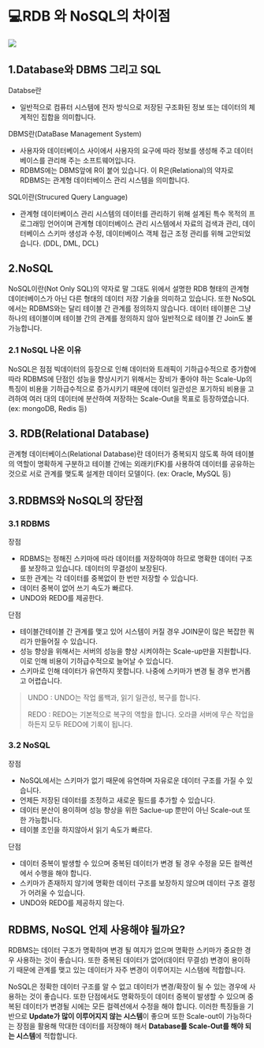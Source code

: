 # 💻RDB 와 NoSQL의 차이점

![](https://img1.daumcdn.net/thumb/R1280x0/?scode=mtistory2&fname=https%3A%2F%2Fblog.kakaocdn.net%2Fdn%2Fbpf9l6%2FbtqV0DvZMge%2FSCtUJH8ffnd4JIzJSVuGDK%2Fimg.png)

## 1.Database와 DBMS 그리고 SQL
Databse란 
- 일반적으로 컴퓨터 시스템에 전자 방식으로 저장된 구조화된 정보 또는 데이터의 체계적인 집합을 의미합니다.

DBMS란(DataBase Management System) 
- 사용자와 데이터베이스 사이에서 사용자의 요구에 따라 정보를 생성해 주고 데이터베이스를 관리해 주는 소프트웨어입니다.
- RDBMS에는 DBMS앞에 R이 붙어 있습니다. 이 R은(Relational)의 약자로 RDBMS는 관계형 데이터베이스 관리 시스템을 의미합니다.


SQL이란(Strucured Query Language) 
- 관계형 데이터베이스 관리 시스템의 데이터를 관리하기 위해 설계된 특수 목적의 프로그래밍 언어이며 관계형 데이터베이스 관리 시스템에서 자료의 검색과 관리, 데이터베이스 스키마 생성과 수정, 데이터베이스 객체 접근 조정 관리를 위해 고안되었습니다. (DDL, DML, DCL)

## 2.NoSQL
NoSQL이란(Not Only SQL)의 약자로 말 그대도 위에서 설명한 RDB 형태의 관계형 데이터베이스가 아닌 다른 형태의 데이터 저장 기술을 의미하고 있습니다. 또한 NoSQL에서는 RDBMS와는 달리 테이블 간 관계를 정의하지 않습니다. 데이터 테이블은 그냥 하나의 테이블이며 테이블 간의 관계를 정의하지 않아 일반적으로 테이블 간 Join도 불가능합니다. 

### 2.1 NoSQL 나온 이유
NoSQL은 점점 빅데이터의 등장으로 인해 데이터와 트래픽이 기하급수적으로 증가함에 따라 RDBMS에 단점인 성능을 향상시키기 위해서는 장비가 좋아야 하는 Scale-Up의 특징이 비용을 기하급수적으로 증가시키기 때문에 데이터 일관성은 포기하되 비용을 고려하여 여러 대의 데이터에 분산하여 저장하는 Scale-Out을 목표로 등장하였습니다. (ex: mongoDB, Redis 등)

## 3. RDB(Relational Database)
관계형 데이터베이스(Relational Database)란 데이터가 중복되지 않도록 하여 테이블의 역할이 명확하게 구분하고 테이블 간에는 외래키(FK)를 사용하여 데이터를 공유하는 것으로 서로 관계를 맺도록 설계한 데이터 모델이다. (ex: Oracle, MySQL 등)

## 3.RDBMS와 NoSQL의 장단점
### 3.1 RDBMS
장점
- RDBMS는 정해진 스키마에 따라 데이터를 저장하여야 하므로 명확한 데이터 구조를 보장하고 있습니다. 데이터의 무결성이 보장된다.
- 또한 관계는 각 데이터를 중복없이 한 번만 저장할 수 있습니다.
- 데이터 중복이 없어 쓰기 속도가 빠르다.
- UNDO와 REDO를 제공한다.

단점
- 테이블간테이블 간 관계를 맺고 있어 시스템이 커질 경우 JOIN문이 많은 복잡한 쿼리가 만들어질 수 있습니다.
- 성능 향상을 위해서는 서버의 성능을 향상 시켜야하는 Scale-up만을 지원합니다. 이로 인해 비용이 기하급수적으로 늘어날 수 있습니다.
- 스키마로 인해 데이터가 유연하지 못합니다. 나중에 스키마가 변경 될 경우 번거롭고 어렵습니다.

>UNDO : UNDO는 작업 롤백과, 읽기 일관성, 복구를 합니다.
>
>REDO : REDO는 기본적으로 복구의 역할을 합니다. 오라클 서버에 무슨 작업을 하든지 모두 REDO에 기록이 됩니다. 

### 3.2 NoSQL
장점
- NoSQL에서는 스키마가 없기 때문에 유연하며 자유로운 데이터 구조를 가질 수 있습니다. 
- 언제든 저장된 데이터를 조정하고 새로운 필드를 추가할 수 있습니다.
- 데이터 분산이 용이하며 성능 향상을 위한 Saclue-up 뿐만이 아닌 Scale-out 또한 가능합니다.
- 테이블 조인을 하지않아서 읽기 속도가 빠르다.

단점
- 데이터 중복이 발생할 수 있으며 중복된 데이터가 변경 될 경우 수정을 모든 컬렉션에서 수행을 해야 합니다.
- 스키마가 존재하지 않기에 명확한 데이터 구조를 보장하지 않으며 데이터 구조 결정가 어려울 수 있습니다.
- UNDO와 REDO를 제공하지 않는다.

## RDBMS, NoSQL 언제 사용해야 될까요?
RDBMS는 데이터 구조가 명확하며 변경 될 여지가 없으며 명확한 스키마가 중요한 경우 사용하는 것이 좋습니다. 또한 중복된 데이터가 없어(데이터 무결성) 변경이 용이하기 때문에 관계를 맺고 있는 데이터가 자주 변경이 이루어지는 시스템에 적합합니다. 

NoSQL은 정확한 데이터 구조를 알 수 없고 데이터가 변경/확장이 될 수 있는 경우에 사용하는 것이 좋습니다. 또한 단점에서도 명확하듯이 데이터 중복이 발생할 수 있으며 중복된 데이터가 변경될 시에는 모든 컬렉션에서 수정을 해야 합니다. 이러한 특징들을 기반으로 **Update가 많이 이루어지지 않는 시스템**이 좋으며 또한 Scale-out이 가능하다는 장점을 활용해 막대한 데이터를 저장해야 해서 **Database를 Scale-Out를 해야 되는 시스템**에 적합합니다.